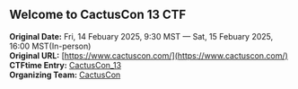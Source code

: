 ## Welcome to CactusCon 13 CTF

**Original Date:** Fri, 14 Febuary 2025, 9:30 MST — Sat, 15 Febuary 2025, 16:00 MST(In-person)<br>
**Original URL:** [https://www.cactuscon.com/](https://www.cactuscon.com/)<br>
**CTFtime Entry:** [CactusCon_13]()<br>
**Organizing Team:** [CactusCon](https://www.cactuscon.com/)<br>
<!-- Official URL: https://www.cactuscon.com/-->